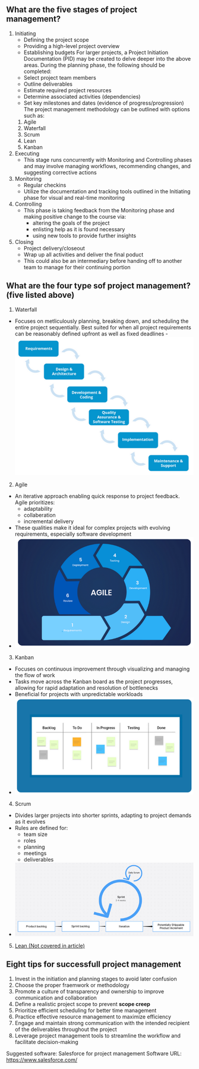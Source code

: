 ## What are the five stages of project management?
1. Initiating
    - Defining the project scope
    - Providing a high-level project overview
    - Establishing budgets
    For larger projects, a Project Initiation Documentation (PID) may be created to delve deeper into the above areas.
    During the planning phase, the following should be completed:
    - Select project team members
    - Outline deliverables
    - Estimate required project resources
    - Determine associated activities (dependencies)
    - Set key milestones and dates (evidence of progress/progression)
    The project management methodology can be outlined with options such as:
    1. Agile
    2. Waterfall
    3. Scrum
    4. Lean
    5. Kanban
2. Executing
    - This stage runs concurrently with Monitoring and Controlling phases and may involve managing workflows, recommending changes, and suggesting corrective actions
3. Monitoring
    - Regular checkins
    - Utilize the documentation and tracking tools outlined in the Initiating phase for visual and real-time monitoring
4. Controlling
    - This phase is taking feedback from the Monitoring phase and making positive change to the course via:
        - altering the goals of the project
        - enlisting help as it is found necessary
        - using new tools to provide further insights
5. Closing
    - Project delivery/closeout
    - Wrap up all activities and deliver the final poduct
    - This could also be an intermediary before handing off to another team to manage for their continuing portion

## What are the four type sof project management? (five listed above)
1. Waterfall
 - Focuses on metliculously planning, breaking down, and scheduling the entire project sequentially. Best suited for when all project requirements can be reasonably defined upfront as well as fixed deadlines
 -![Waterfall](images/pmtypeWaterfall.png)
2. Agile
 - An iterative approach enabling quick response to project feedback. Agile prioritizes:
    - adaptability
    - collaberation
    - incremental delivery
 - These qualities make it ideal for complex projects with evolving requirements, especially software development
 - ![Agile](images/pmtypeAgile.png)
3. Kanban
 - Focuses on continuous improvement through visualizing and managing the flow of work
 - Tasks move across the Kanban board as the project progresses, allowing for rapid adaptation and resolution of bottlenecks
 - Beneficial for projects with unpredictable workloads
 - ![Kanban](images/pmtypeKanban.png)
4. Scrum
 - Divides larger projects into shorter sprints, adapting to project demands as it evolves
 - Rules are defined for:
    - team size
    - roles
    - planning
    - meetings
    - deliverables
 - ![Scrum](images/pmtypeScrum.png)
5. [Lean (Not covered in article)](leanpmnotes.md)

## Eight tips for successfull project management
1. Invest in the initiation and planning stages to avoid later confusion
2. Choose the proper fraemwork or methodology 
3. Promote a culture of transparency and ownership to improve communication and collaboration
4. Define a realistic project scope to prevent **scope creep**
5. Prioritize efficient scheduling for better time management
6. Practice effective resource management to maximize efficiency
7. Engage and maintain strong communication with the intended recipient of the deliverables throughout the project
8. Leverage project management tools to streamline the workflow and facilitate decision-making

Suggested software: Salesforce for project management
Software URL: https://www.salesforce.com/
